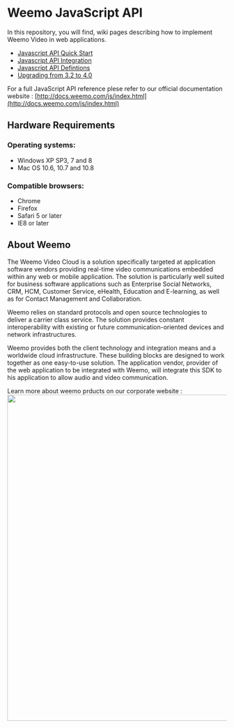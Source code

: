 # Weemo JavaScript API


In this repository, you will find, wiki pages describing how to implement Weemo Video in web applications.

- [Javascript API Quick Start](https://github.com/weemo/Release-4.0/wiki/Javascript-API---Quick-start)
- [Javascript API Integration](https://github.com/weemo/Release-4.0/wiki/Javascript-API-Integration)
- [Javascript API Defintions](https://github.com/weemo/Release-4.0/wiki/WeemoDriver-Definitions)
- [Upgrading from 3.2 to 4.0](https://github.com/weemo/JavaScript-API/wiki/Upgrade-3.2-to-4.0)

For a full JavaScript API reference plese refer to our official documentation website : [http://docs.weemo.com/js/index.html](http://docs.weemo.com/js/index.html)


## Hardware Requirements

### Operating systems:
* Windows XP SP3, 7 and 8<br/>
* Mac OS 10.6, 10.7 and 10.8


### Compatible browsers:
* Chrome <br/>
* Firefox <br/>
* Safari 5 or later<br/>
* IE8 or later


## About Weemo

The Weemo Video Cloud is a solution specifically targeted at application software vendors providing real-time video communications embedded within any web or mobile application. The solution is particularly well suited for business software applications such as Enterprise Social Networks, CRM, HCM, Customer Service, eHealth, Education and E-learning, as well as for Contact Management and Collaboration.

Weemo relies on standard protocols and open source technologies to deliver a carrier class service. The solution provides constant interoperability with existing or future communication-oriented devices and network infrastructures.

Weemo provides both the client technology and integration means and a worldwide cloud infrastructure. These building blocks are designed to work together as one easy-to-use solution. The application vendor, provider of the web application to be integrated with Weemo, will integrate this SDK to his application to allow audio and video communication.

Learn more about weemo prducts on our corporate website : 
<a href="http://www.weemo.com">
<img src="http://docs.weemo.com/img/website_shot.png" width="750px" />
</a>
